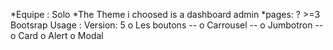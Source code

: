 *Equipe : Solo
*The Theme i choosed is a dashboard admin
*pages: ? >=3
Bootsrap Usage : 
    Version: 5 
    o Les boutons --
    o Carrousel --
    o Jumbotron --  
    o Card
    o Alert
    o Modal